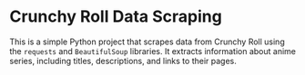 # Crunchy Roll Data Scraping

This is a simple Python project that scrapes data from Crunchy Roll using the `requests` and `BeautifulSoup` libraries.
It extracts information about anime series, including titles, descriptions, and links to their pages.
